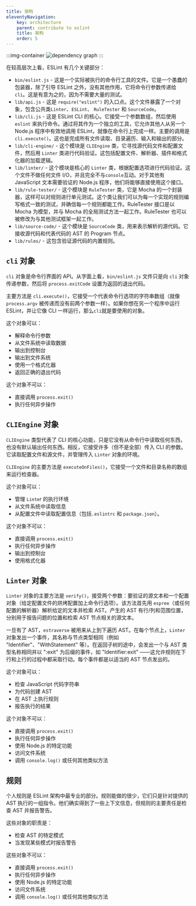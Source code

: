 ```yaml
---
title: 架构
eleventyNavigation:
    key: architecture
    parent: contribute to eslint
    title: 架构
    order: 5
---
```


:::img-container
<img alt="dependency graph" src="../../assets/images/architecture/dependency.svg">
:::

在较高层次上看，ESLint 有几个关键部分：

* `bin/eslint.js` - 这是一个实际被执行的命令行工具的文件。它是一个愚蠢的包装器，除了引导 ESLint 之外，没有其他作用，它将命令行参数传递给 `cli`。这是有意为之的，因为不需要大量的测试。
* `lib/api.js` - 这是 `require("eslint")` 的入口点。这个文件暴露了一个对象，包含公共类`Linter`、`ESLint`、 `RuleTester` 和 `SourceCode`。
* `lib/cli.js` - 这是 ESLint CLI 的核心。它接受一个参数数组，然后使用 `eslint` 来执行命令。通过将其作为一个独立的工具，它允许其他人从另一个 Node.js 程序中有效地调用 ESLint，就像在命令行上完成一样。主要的调用是 `cli.execute()`。这也是完成所有文件读取、目录遍历、输入和输出的部分。
* `lib/cli-engine/` - 这个模块是 `CLIEngine` 类，它寻找源代码文件和配置文件，然后用 `Linter` 类进行代码验证。这包括配置文件、解析器、插件和格式化器的加载逻辑。
* `lib/linter/` - 这个模块是核心的 `Linter` 类，根据配置选项进行代码验证。这个文件不做任何文件 I/O，并且完全不与`console`互动。对于其他有 JavaScript 文本需要验证的 Node.js 程序，他们将能够直接使用这个接口。
* `lib/rule-tester/` - 这个模块是 `RuleTester` 类，它是 Mocha 的一个封装器，这样可以对规则进行单元测试。这个类让我们可以为每一个实现的规则编写格式一致的测试，并确信每一个规则都能工作。RuleTester 接口是以 Mocha 为模型，并与 Mocha 的全局测试方法一起工作。RuleTester 也可以被修改为与其他测试框架一起工作。
* `lib/source-code/` - 这个模块是 `SourceCode` 类，用来表示解析的源代码。它接收源代码和代表代码的 AST 的 Program 节点。
* `lib/rules/` - 这包含验证源代码的内置规则。

## `cli` 对象

`cli` 对象是命令行界面的 API。从字面上看，`bin/eslint.js` 文件只是向 `cli` 对象传递参数，然后将 `process.exitCode` 设置为返回的退出代码。

主要方法是 `cli.execute()`，它接受一个代表命令行选项的字符串数组（就像 `process.argv` 被传递而没有前两个参数一样）。如果你想在另一个程序中运行 ESLint，并让它像 CLI 一样运行，那么`cli`就是要使用的对象。

这个对象可以：

* 解释命令行参数
* 从文件系统中读取数据
* 输出到控制台
* 输出到文件系统
* 使用一个格式化器
* 返回正确的退出代码

这个对象不可以：

* 直接调用 `process.exit()`
* 执行任何异步操作

## `CLIEngine` 对象

`CLIEngine` 类型代表了 CLI 的核心功能，只是它没有从命令行中读取任何东西，也没有默认输出任何东西。相反，它接受许多（但不是全部）传入 CLI 的参数。它读取配置文件和源文件，并管理传入 `Linter` 对象的环境。

`CLIEngine` 的主要方法是 `executeOnFiles()`，它接受一个文件和目录名称的数组来运行检查器。

这个对象可以：

* 管理 `Linte`r 的执行环境
* 从文件系统中读取信息
* 从配置文件中读取配置信息（包括`.eslintrc` 和 `package.json`）。

这个对象不可以：

* 直接调用 `process.exit()`
* 执行任何异步操作
* 输出到控制台
* 使用格式化器

## `Linter` 对象

`Linter` 对象的主要方法是 `verify()`，接受两个参数：要验证的源文本和一个配置对象（给定配置文件的烘烤配置加上命令行选项）。该方法首先用 `espree`（或任何配置的解析器）解析给定的文本并检索 AST。产生的 AST 有行/列和范围位置，分别用于报告问题的位置和检索 AST 节点相关的源文本。

一旦有了 AST，`estraverse` 被用来从上到下遍历 AST。在每个节点上，`Linter` 对象发出一个事件，其名称与节点类型相同（例如 "Identifier"、"WithStatement" 等）。在返回子树的途中，会发出一个与 AST 类型名称相同并以 ":exit" 为后缀的事件，如 "Identifier:exit" ——这允许规则在下行和上行的过程中都采取行动。每个事件都是以适当的 AST 节点发出的。

这个对象可以：

* 检查 JavaScript 代码字符串
* 为代码创建 AST
* 在 AST 上执行规则
* 报告执行的结果

这个对象不可以：

* 直接调用 `process.exit()`
* 执行任何异步操作
* 使用 Node.js 的特定功能
* 访问文件系统
* 调用 `console.log()` 或任何其他类似方法

## 规则

个人规则是 ESLint 架构中最专业的部分。规则能做的很少，它们只是针对提供的 AST 执行的一组指令。他们确实得到了一些上下文信息，但规则的主要责任是检查 AST 并报告警告。

这些对象的职责是：

* 检查 AST 的特定模式
* 当发现某些模式时报告警告

这些对象不可以：

* 直接调用 `process.exit()`
* 执行任何异步操作
* 使用 Node.js 的特定功能
* 访问文件系统
* 调用 `console.log()` 或任何其他类似方法
